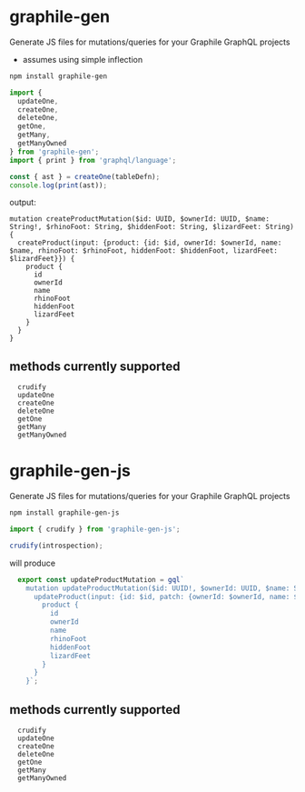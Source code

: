 # graphile-gen

Generate JS files for mutations/queries for your Graphile GraphQL projects

* assumes using simple inflection


```sh
npm install graphile-gen
```

```js
import {
  updateOne,
  createOne,
  deleteOne,
  getOne,
  getMany,
  getManyOwned
} from 'graphile-gen';
import { print } from 'graphql/language';

const { ast } = createOne(tableDefn);
console.log(print(ast));
```

output:

```
mutation createProductMutation($id: UUID, $ownerId: UUID, $name: String!, $rhinoFoot: String, $hiddenFoot: String, $lizardFeet: String) {
  createProduct(input: {product: {id: $id, ownerId: $ownerId, name: $name, rhinoFoot: $rhinoFoot, hiddenFoot: $hiddenFoot, lizardFeet: $lizardFeet}}) {
    product {
      id
      ownerId
      name
      rhinoFoot
      hiddenFoot
      lizardFeet
    }
  }
}
```

## methods currently supported

```
  crudify
  updateOne
  createOne
  deleteOne
  getOne
  getMany
  getManyOwned
```

# graphile-gen-js

Generate JS files for mutations/queries for your Graphile GraphQL projects

```sh
npm install graphile-gen-js
```

```js
import { crudify } from 'graphile-gen-js';

crudify(introspection);
```

will produce

```js
  export const updateProductMutation = gql`
    mutation updateProductMutation($id: UUID!, $ownerId: UUID, $name: String, $rhinoFoot: String, $hiddenFoot: String, $lizardFeet: String) {
      updateProduct(input: {id: $id, patch: {ownerId: $ownerId, name: $name, rhinoFoot: $rhinoFoot, hiddenFoot: $hiddenFoot, lizardFeet: $lizardFeet}}) {
        product {
          id
          ownerId
          name
          rhinoFoot
          hiddenFoot
          lizardFeet
        }
      }
    }`;
```

## methods currently supported

```
  crudify
  updateOne
  createOne
  deleteOne
  getOne
  getMany
  getManyOwned
```
